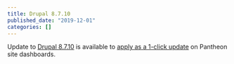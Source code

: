 ```yaml
---
title: Drupal 8.7.10
published_date: "2019-12-01"
categories: []
---
```

Update to [Drupal 8.7.10](https://www.drupal.org/project/drupal/releases/8.7.10) is available to [apply as a 1-click update](/core-updates) on Pantheon site dashboards.
